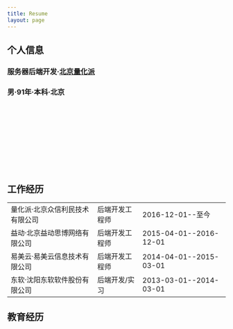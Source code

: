 ```yaml
---
title: Resume
layout: page
---
```

## 个人信息
### **服务器后端开发·[北京量化派](http://www.quantgroup.cn/)**

### **男·91年·本科·北京** 

<a class="link" data-title="{{ site.email }}" href="mailto:{{ site.email }}">
    <svg class="icon icon-mail"><use xlink:href="#icon-mail"></use></svg>
</a>

## 工作经历

<table>
<tr>
<td>量化派·北京众信利民技术有限公司</td>
<td>后端开发工程师</td>
<td>2016-12-01--至今</td>
</tr>
<tr>
<td>益动·北京益动思博网络有限公司</td>
<td>后端开发工程师</td>
<td>2015-04-01--2016-12-01</td>
</tr>
<tr>
<td>易美云·易美云信息技术有限公司</td>
<td>后端开发工程师</td>
<td>2014-04-01--2015-03-01</td>
</tr>
<tr>
<td>东软·沈阳东软软件股份有限公司</td>
<td>后端开发/实习</td>
<td>2013-03-01--2014-03-01</td>
</tr>
</table>

## 教育经历

                  

